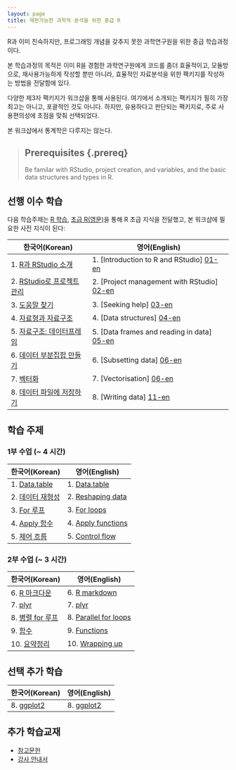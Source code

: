 ```yaml
---
layout: page
title: 재현가능한 과학적 분석을 위한 중급 R 
---
```


R과 이미 친숙하지만, 프로그래밍 개념을 갖추지 못한 과학연구원을 위한 중급 학습과정이다.

본 학습과정의 목적은 이미 R을 경험한 과학연구원에게 코드를 좀더 효율적이고, 모듈방으로, 재사용가능하게 
작성할 뿐만 아니라, 효율적인 자료분석을 위한 팩키지를 작성하는 방법을 전달함에 있다.

다양한 제3자 팩키지가 워크샵을 통해 사용된다. 여기에서 소개되는 팩키지가 필히 가장 최고는 아니고, 포괄적인 것도 아니다. 하지만, 유용하다고 판단되는 팩키지로, 주로 사용편의성에 초점을 맞춰 선택되었다.

본 워크샵에서 통계학은 다루지는 않는다.

> ## Prerequisites {.prereq}
>
> Be familar with RStudio, project creation, and variables, and 
> the basic data structures and types in R.
>

## 선행 이수 학습

다음 학습주제는 [R 학습](https://statkclee.github.io/r-novice-gapminder/index-kr.html),
[초급 R(영문)](http://swcarpentry.github.io/r-novice-gapminder)을 통해 R 초급 지식을 전달했고,
본 워크샵에 필요한 사전 지식이 된다:

|   한국어(Korean)      |    영어(English)            |
|--------------------------------|-----------------------------------|
|1. [R과 RStudio 소개][01]           | 1. [Introduction to R and RStudio] [01-en] |
|2. [RStudio로 프로젝트 관리][02]      | 2. [Project management with RStudio] [02-en] |
|3. [도움말 찾기][03]                 | 3. [Seeking help] [03-en] |
|4. [자료형과 자료구조][04]             | 4. [Data structures] [04-en] |
|5. [자료구조: 데이터프레임][05]         | 5. [Data frames and reading in data] [05-en] |
|6. [데이터 부분집합 만들기][06]         | 6. [Subsetting data] [06-en] |
|7. [벡터화][09]                     | 7. [Vectorisation] [06-en] |
|8. [데이터 파일에 저장하기][11]         | 8. [Writing data] [11-en] |


## 학습 주제

### 1부 수업 (~ 4 시간)

|   한국어(Korean)      |    영어(English)            |
|--------------------------------|-----------------------------------|
| 1.  [Data.table](14-data-table-kr.html) | 1.  [Data.table](14-data-table.html) |
| 2.  [데이터 재형성](15-reshape2-kr.html)    | 2.  [Reshaping data](15-reshape2.html) |
| 3.  [For 루프](16-for-kr.html)            | 3.  [For loops](16-for.html) |
| 4.  [Apply 함수](17-apply-kr.html)        | 4.  [Apply functions](17-apply.html) |
| 5.  [제어 흐름][10]                     | 5.  [Control flow][10-en] |

### 2부 수업 (~ 3 시간)

|   한국어(Korean)      |    영어(English)            |
|--------------------------------|-----------------------------------|
| 6.  [R 마크다운](18-rmd-kr.html)        | 6.  [R markdown](18-rmd.html)             |
| 7.  [plyr][12]                       | 7.  [plyr][12-en]                         |
| 8.  [병렬 for 루프](19-foreach-kr.html) | 8.  [Parallel for loops](19-foreach.html) |
| 9.  [함수][07]                         | 9.  [Functions][07-en]                   |
| 10. [요약정리][15]                      | 10. [Wrapping up][15-en]                  |
                                      

## 선택 추가 학습 

|   한국어(Korean)      |    영어(English)            |
|--------------------------------|-----------------------------------|
| 8.  [ggplot2][08] | 8.  [ggplot2][08-en] |

## 추가 학습교재       

*   [참고문헌](reference.html)
*   [강사 안내서](instructors.html)

[01]: http://statkclee.github.io/r-novice-gapminder/01-rstudio-intro-kr.html
[02]: http://statkclee.github.io/r-novice-gapminder/02-project-intro-kr.html
[03]: http://statkclee.github.io/r-novice-gapminder/03-seeking-help-kr.html
[04]: http://statkclee.github.io/r-novice-gapminder/04-data-structures-part1-kr.html
[05]: http://statkclee.github.io/r-novice-gapminder/05-data-structures-part2-kr.html
[06]: http://statkclee.github.io/r-novice-gapminder/06-data-subsetting-kr.html
[07]: http://statkclee.github.io/r-novice-gapminder/07-functions-kr.html
[08]: http://statkclee.github.io/r-novice-gapminder/08-plot-ggplot2-kr.html
[09]: http://statkclee.github.io/r-novice-gapminder/09-vectorisation-kr.html
[10]: http://statkclee.github.io/r-novice-gapminder/10-control-flow-kr.html
[11]: http://statkclee.github.io/r-novice-gapminder/11-writing-data-kr.html
[12]: http://statkclee.github.io/r-novice-gapminder/12-plyr-kr.html
[13]: http://statkclee.github.io/r-novice-gapminder/13-dplyr-kr.html
[14]: http://statkclee.github.io/r-novice-gapminder/14-tidyr-kr.html
[15]: http://statkclee.github.io/r-novice-gapminder/15-wrap-up-kr.html

[01-en]: http://swcarpentry.github.io/r-novice-gapminder/01-rstudio-intro.html
[02-en]: http://swcarpentry.github.io/r-novice-gapminder/02-project-intro.html
[03-en]: http://swcarpentry.github.io/r-novice-gapminder/03-seeking-help.html
[04-en]: http://swcarpentry.github.io/r-novice-gapminder/04-data-structures-part1.html
[05-en]: http://swcarpentry.github.io/r-novice-gapminder/05-data-structures-part2.html
[06-en]: http://swcarpentry.github.io/r-novice-gapminder/06-data-subsetting.html
[07-en]: http://swcarpentry.github.io/r-novice-gapminder/07-functions.html
[08-en]: http://swcarpentry.github.io/r-novice-gapminder/08-plot-ggplot2.html
[09-en]: http://swcarpentry.github.io/r-novice-gapminder/09-vectorisation.html
[10-en]: http://swcarpentry.github.io/r-novice-gapminder/10-control-flow.html
[11-en]: http://swcarpentry.github.io/r-novice-gapminder/11-writing-data.html
[12-en]: http://swcarpentry.github.io/r-novice-gapminder/12-plyr.html
[13-en]: http://swcarpentry.github.io/r-novice-gapminder/13-dplyr.html
[14-en]: http://swcarpentry.github.io/r-novice-gapminder/14-tidyr.html
[15-en]: http://swcarpentry.github.io/r-novice-gapminder/15-wrap-up.html